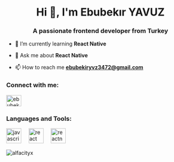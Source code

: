 <h1 align="center">Hi 👋, I'm Ebubekır YAVUZ</h1>
<h3 align="center">A passionate frontend developer from Turkey</h3>



- 🌱 I’m currently learning **React Native**

- 💬 Ask me about **React Native**

- 📫 How to reach me **ebubekiryvz3472@gmail.com**

<h3 align="left">Connect with me:</h3>
<p align="left">
<a href="https://www.linkedin.com/in/ebubek%C4%B1ryavuz/" target="blank"><img align="center" src="https://raw.githubusercontent.com/rahuldkjain/github-profile-readme-generator/master/src/images/icons/Social/linked-in-alt.svg" alt="ebubekır yavuz" height="30" width="40" /></a>
</p>

<h3 align="left">Languages and Tools:</h3>
<p align="left">
  <!-- JavaScript Icon -->
  <a href="https://developer.mozilla.org/en-US/docs/Web/JavaScript" target="_blank" rel="noreferrer" style="text-decoration: none; border: none; outline: none;">
    <img src="https://cdn.jsdelivr.net/gh/devicons/devicon/icons/javascript/javascript-original.svg" alt="javascript" width="40" height="40" style="border: none; outline: none;"/>
  </a>&nbsp;&nbsp;&nbsp;
  <!-- React Icon -->
  <a href="https://reactjs.org/" target="_blank" rel="noreferrer" style="text-decoration: none; border: none; outline: none;">
    <img src="https://cdn.jsdelivr.net/gh/devicons/devicon/icons/react/react-original.svg" alt="react" width="40" height="40" style="border: none; outline: none;"/>
  </a>&nbsp;&nbsp;&nbsp;
  <!-- React Native Icon -->
  <a href="https://reactnative.dev/" target="_blank" rel="noreferrer" style="text-decoration: none; border: none; outline: none;">
    <img src="https://cdn.jsdelivr.net/gh/devicons/devicon/icons/react/react-original.svg" alt="reactnative" width="40" height="40" style="border: none; outline: none;"/>
  </a>
</p>




<p align="left"> <img src="https://komarev.com/ghpvc/?username=alfacityx&label=Profile%20views&color=0e75b6&style=flat" alt="alfacityx" /> </p>
